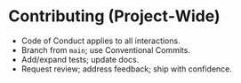 # Contributing (Project‑Wide)

- Code of Conduct applies to all interactions.
- Branch from `main`; use Conventional Commits.
- Add/expand tests; update docs.
- Request review; address feedback; ship with confidence.
